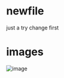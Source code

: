 # newfile
just a try
change first  
# images
![image](http://106.12.119.1:9001/images/174429b5wzavjztjr9tntt.jpg)
